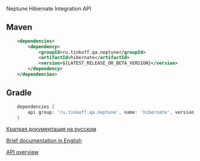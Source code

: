 Neptune Hibernate Integration API

## Maven

```xml
    <dependencies>
        <dependency>
            <groupId>ru.tinkoff.qa.neptune</groupId>
            <artifactId>hibernate</artifactId>
            <version>${LATEST_RELEASE_OR_BETA_VERSION}</version>
        </dependency>
    </dependencies>
```

## Gradle

```groovy
    dependencies {
        api group: 'ru.tinkoff.qa.neptune', name: 'hibernate', version: LATEST_RELEASE_OR_BETA_VERSION    
    }
```

[Краткая документация на русском](./doc/rus/README.md)

[Brief documentation in English](./doc/eng/README.md)

[API overview](https://tinkoffcreditsystems.github.io/neptune/hibernate/index.html)